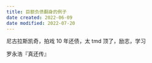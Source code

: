 ```yaml
---
title: 巨额负债翻身的例子
date created: 2022-06-09
date modified: 2022-07-20
---
```


尼古拉斯凯奇，拍戏 10 年还债，太 tmd 顶了，励志，学习

罗永浩『真还传』
